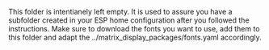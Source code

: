 This folder is intentianely left empty.
It is used to assure you have a subfolder created in your ESP home configuration after you followed the instructions.
Make sure to download the fonts you want to use, add them to this folder and adapt the ../matrix_display_packages/fonts.yaml accordingly.